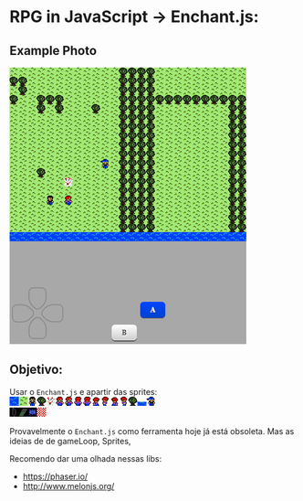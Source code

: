 # RPG in JavaScript -> Enchant.js:

## Example Photo

[![Demo do Game](docs/demo-game.png)](https://gabrieldarezzo.github.io/rpg/)



## Objetivo:
Usar o `Enchant.js` e apartir das sprites:
![Sprites](sprites.png)   
![Items](items.png)   





Provavelmente o `Enchant.js` como  ferramenta hoje já está obsoleta.
Mas as ideias de de gameLoop, Sprites, 
 
Recomendo dar uma olhada nessas libs:
 * https://phaser.io/  
 * http://www.melonjs.org/  


